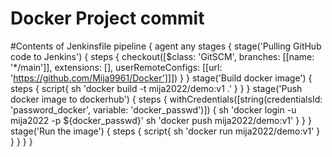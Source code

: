 # Docker Project commit
#Contents of Jenkinsfile
pipeline {
  agent any
  stages {
    stage('Pulling GitHub code to Jenkins') {
      steps {
        checkout([$class: 'GitSCM', branches: [[name: '*/main']], extensions: [], userRemoteConfigs: [[url: 'https://github.com/Mija9961/Docker']]])
      }
    }
    stage('Build docker image') {
        steps {
            script{
                sh 'docker build -t mija2022/demo:v1 .'
            }
        }
    }
    stage('Push docker image to dockerhub') {
        steps {
            withCredentials([string(credentialsId: 'password_docker', variable: 'docker_passwd')]) {
                sh 'docker login -u mija2022 -p ${docker_passwd}'
                sh 'docker push mija2022/demo:v1'
            }
        }
    }
    stage('Run the image') {
        steps {
            script{
              sh 'docker run mija2022/demo:v1'
            }
        }
    }
  }
}

